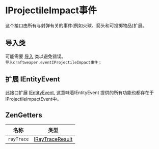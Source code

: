 # IProjectileImpact事件

这个接口由所有与射弹有关的事件(例如火球、箭头和可投掷物品)扩展。

## 导入类
可能需要 [导入](/AdvancedFunctions/Import/) 类以避免错误。  
`导入craftweaper.eventIProjectileImpact事件；`

## 扩展 IEntityEvent
此接口扩展 [IEntityEvent](/Vanilla/Events/Events/IEntityEvent/), 这意味着IEntityEvent 提供的所有功能也都存在于IProjectileImpactEvent中。

## ZenGetters

| 名称         | 类型                                                 |
| ---------- | -------------------------------------------------- |
| `rayTrace` | [IRayTraceResult](/Vanilla/World/IRayTraceResult/) |
